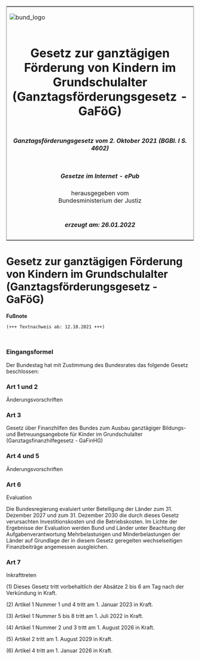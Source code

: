 <span id="DECKBLATT.html"></span>

<table border="0" frame="border" width="100%">

<tr valign="top">

<td align="left">

![bund\_logo](BfJ_2021_Web_de_de.gif)

</td>

<td align="right">

 

</td>

</tr>

<tr align="center" valign="middle">

<td colspan="2">

# Gesetz zur ganztägigen Förderung von Kindern im Grundschulalter (Ganztagsförderungsgesetz - GaFöG)

</td>

</tr>

<tr align="center" valign="middle">

<td colspan="2">

##### Ganztagsförderungsgesetz vom 2. Oktober 2021 (BGBl. I S. 4602)

</td>

</tr>

<tr align="center" valign="middle">

<td colspan="2">

  
  

##### Gesetze im Internet - ePub  
  
herausgegeben vom  
Bundesministerium der Justiz

</td>

</tr>

<tr align="center" valign="bottom">

<td colspan="2">

  
  

##### erzeugt am: 26.01.2022

</td>

</tr>

</table>

<span id="BJNR460200021.html"></span>

# Gesetz zur ganztägigen Förderung von Kindern im Grundschulalter (Ganztagsförderungsgesetz - GaFöG)

<div>

  
**Fußnote**

<div class="jnhtml">

<div>

<div class="jurAbsatz">

  

``` 
(+++ Textnachweis ab: 12.10.2021 +++)

 
```

</div>

</div>

</div>

</div>

<span id="BJNR460200021BJNE000100000.html"></span>

### Eingangsformel  

<div>

<div class="jnhtml">

<div>

<div class="jurAbsatz">

Der Bundestag hat mit Zustimmung des Bundesrates das folgende Gesetz
beschlossen:

</div>

</div>

</div>

</div>

<span id="BJNR460200021BJNE000200000.html"></span>

### Art 1 und 2  
Änderungsvorschriften

<div>

<div class="jnhtml">

<div>

</div>

</div>

</div>

<span id="BJNR460200021BJNE000300000.html"></span>

### Art 3  
Gesetz über Finanzhilfen des Bundes zum Ausbau ganztägiger Bildungs- und Betreuungsangebote für Kinder im Grundschulalter (Ganztagsfinanzhilfegesetz - GaFinHG)

<div>

<div class="jnhtml">

<div>

</div>

</div>

</div>

<span id="BJNR460200021BJNE000400000.html"></span>

### Art 4 und 5  
Änderungsvorschriften

<div>

<div class="jnhtml">

<div>

</div>

</div>

</div>

<span id="BJNR460200021BJNE000500000.html"></span>

### Art 6  
Evaluation

<div>

<div class="jnhtml">

<div>

<div class="jurAbsatz">

Die Bundesregierung evaluiert unter Beteiligung der Länder zum 31.
Dezember 2027 und zum 31. Dezember 2030 die durch dieses Gesetz
verursachten Investitionskosten und die Betriebskosten. Im Lichte der
Ergebnisse der Evaluation werden Bund und Länder unter Beachtung der
Aufgabenverantwortung Mehrbelastungen und Minderbelastungen der Länder
auf Grundlage der in diesem Gesetz geregelten wechselseitigen
Finanzbeiträge angemessen ausgleichen.

</div>

</div>

</div>

</div>

<span id="BJNR460200021BJNE000600000.html"></span>

### Art 7  
Inkrafttreten

<div>

<div class="jnhtml">

<div>

<div class="jurAbsatz">

(1) Dieses Gesetz tritt vorbehaltlich der Absätze 2 bis 6 am Tag nach
der Verkündung in Kraft.

</div>

<div class="jurAbsatz">

(2) Artikel 1 Nummer 1 und 4 tritt am 1. Januar 2023 in Kraft.

</div>

<div class="jurAbsatz">

(3) Artikel 1 Nummer 5 bis 8 tritt am 1. Juli 2022 in Kraft.

</div>

<div class="jurAbsatz">

(4) Artikel 1 Nummer 2 und 3 tritt am 1. August 2026 in Kraft.

</div>

<div class="jurAbsatz">

(5) Artikel 2 tritt am 1. August 2029 in Kraft.

</div>

<div class="jurAbsatz">

(6) Artikel 4 tritt am 1. Januar 2026 in Kraft.

</div>

</div>

</div>

</div>
